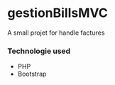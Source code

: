 # gestionBillsMVC


A small projet for handle factures

<h3> Technologie used </h3>

<ul>
  <li> PHP </li>
  <li> Bootstrap </li>
</ul>
